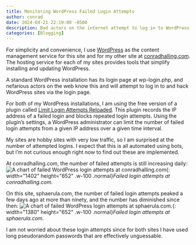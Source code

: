 ```yaml
---
title: Monitoring WordPress Failed Login Attempts
author: conrad
date: 2024-04-21 22:19:00 -0500
description: Bad actors on the internet attempt to log in to WordPress sites. I use a plugin to slow them down.
categories: [Blogging]
---
```


For simplicity and convenience, I use [WordPress](https://wordpress.org/) as the
content management service for this site and for my other site at
[conradhalling.com](https://conradhalling.com/). The hosting service for each of
my sites provides tools that simplify installing and updating WordPress.

A standard WordPress installation has its login page at wp-login.php, and
nefarious actors on the web know this and will attempt to log in to and hack
WordPress sites via the login page.

For both of my WordPress installations, I am using the free version of a plugin
called [Limit Login Attempts Reloaded](https://www.limitloginattempts.com/).
This plugin records the IP address of a failed login and blocks repeated login
attempts. Using the plugin’s settings, a WordPress administrator can limit the
number of failed login attempts from a given IP address over a given time
interval.

My sites are hobby sites with very low traffic, so I am surprised at the number
of attempted logins. I expect that this is all automated using bots, but I’m not
curious enough right now to find out these are implemented.

At conradhalling.com, the number of failed attempts is still increasing daily:
![A chart of failed WordPress login attempts at
conradhalling.com](/assets/img/2024-04-21/failed-login-attempts-conradhalling.png){:
width="1402" height="652" .w-100 .normal}_Failed login attempts at conradhalling.com._

On this site, sphaerula.com, the number of failed login attempts peaked a few
days ago at more than ninety, and the number has diminished since then: ![A
chart of failed WordPress login attempts at
sphaerula.com.](/assets/img/2024-04-21/failed-login-attempts-sphaerula.png){:
width="1380" height="652" .w-100 .normal}_Failed login attempts at
sphaerula.com._

I am not worried about these login attempts since for both sites I have used
long pseudorandom passwords that are effectively unguessable.
